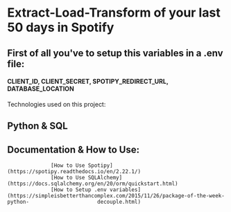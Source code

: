 # Extract-Load-Transform of your last 50 days in Spotify
## First of all you've to setup this variables in a .env file:
#### CLIENT_ID, CLIENT_SECRET, SPOTIPY_REDIRECT_URL, DATABASE_LOCATION

Technologies used on this project:
## Python & SQL

## Documentation & How to Use: 
                  [How to Use Spotipy](https://spotipy.readthedocs.io/en/2.22.1/)
                  [How to Use SQLAlchemy](https://docs.sqlalchemy.org/en/20/orm/quickstart.html)
                  [How to Setup .env variables](https://simpleisbetterthancomplex.com/2015/11/26/package-of-the-week-python-                      decouple.html)
                  
